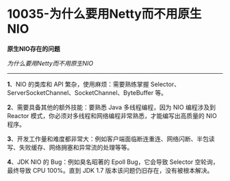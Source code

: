 # 10035-为什么要用Netty而不用原生NIO

**原生****NIO****存在的问题**

*为什么要用Netty而不用原生NIO*

---

**1**、NIO 的类库和 API 繁杂，使用麻烦：需要熟练掌握 Selector、ServerSocketChannel、SocketChannel、ByteBuffer 等。

**2**、需要具备其他的额外技能：要熟悉 Java 多线程编程，因为 NIO 编程涉及到 Reactor 模式，你必须对多线程和网络编程非常熟悉，才能编写出高质量的 NIO 程序。

**3**、开发工作量和难度都非常大：例如客户端面临断连重连、网络闪断、半包读写、失败缓存、网络拥塞和异常流的处理等等。

**4**、JDK NIO 的 Bug：例如臭名昭著的 Epoll Bug，它会导致 Selector 空轮询，最终导致 CPU 100%。直到 JDK 1.7 版本该问题仍旧存在，没有被根本解决。